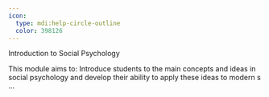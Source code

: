 ```yaml
---
icon:
  type: mdi:help-circle-outline
  color: 398126
---
```

Introduction to Social Psychology

This module aims to: Introduce students to the main concepts and ideas in social psychology and develop their ability to apply these ideas to modern s ... 

